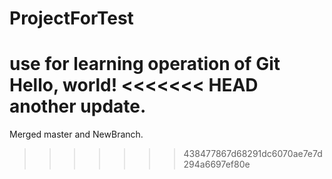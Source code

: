 # ProjectForTest
use for learning operation of Git
Hello, world!
<<<<<<< HEAD
another update.
=======
Merged master and NewBranch.
>>>>>>> 438477867d68291dc6070ae7e7d294a6697ef80e
